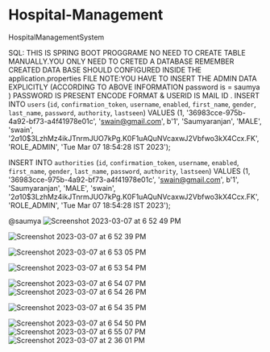 # Hospital-Management
HospitalManagementSystem

SQL:
THIS IS SPRING BOOT PROGGRAME NO NEED TO CREATE TABLE MANUALLY.YOU ONLY NEED TO CRETED A DATABASE REMEMBER CREATED  DATA BASE SHOULD CONFIGURED INSIDE THE application.properties FILE
NOTE:YOU HAVE TO INSERT THE ADMIN DATA EXPLICITLY (ACCORDING TO ABOVE INFORMATION password is = saumya ) PASSWORD IS PRESENT ENCODE FORMAT & USERID IS MAIL ID . 
INSERT INTO `users` (`id`, `confirmation_token`, `username`, `enabled`, `first_name`, `gender`, `last_name`, `password`, `authority`, `lastseen`) VALUES
(1, '36983cce-975b-4a92-bf73-a4f41978e01c', 'swain@gmail.com', b'1', 'Saumyaranjan', 'MALE', 'swain', '$2a$10$3LzhMz4ikJTnrmJUO7kPg.K0F1uAQuNVcaxwJ2Vbfwo3kX4Ccx.FK', 'ROLE_ADMIN', 'Tue Mar 07 18:54:28 IST 2023');

INSERT INTO `authorities` (`id`, `confirmation_token`, `username`, `enabled`, `first_name`, `gender`, `last_name`, `password`, `authority`, `lastseen`) VALUES
(1, '36983cce-975b-4a92-bf73-a4f41978e01c', 'swain@gmail.com', b'1', 'Saumyaranjan', 'MALE', 'swain', '$2a$10$3LzhMz4ikJTnrmJUO7kPg.K0F1uAQuNVcaxwJ2Vbfwo3kX4Ccx.FK', 'ROLE_ADMIN', 'Tue Mar 07 18:54:28 IST 2023');

@saumya
![Screenshot 2023-03-07 at 6 52 49 PM](https://user-images.githubusercontent.com/68143654/223435289-3528cfb9-8f03-4103-aa06-982d95cd6a9a.png)


![Screenshot 2023-03-07 at 6 52 39 PM](https://user-images.githubusercontent.com/68143654/223435273-9a2d5101-2355-4373-a693-b1bf19e90ce1.png)

![Screenshot 2023-03-07 at 6 53 05 PM](https://user-images.githubusercontent.com/68143654/223435331-fe8b6441-30cd-41bb-8cc9-02acdbf02480.png)

![Screenshot 2023-03-07 at 6 53 54 PM](https://user-images.githubusercontent.com/68143654/223435355-dd0b7145-fff6-4453-9833-9d281f9a0c32.png)

![Screenshot 2023-03-07 at 6 54 07 PM](https://user-images.githubusercontent.com/68143654/223435374-e2a48618-9699-4ebd-9195-aae38751161d.png)
![Screenshot 2023-03-07 at 6 54 26 PM](https://user-images.githubusercontent.com/68143654/223435400-5dd13592-b8d3-45f8-a45e-1efe93688348.png)

![Screenshot 2023-03-07 at 6 54 35 PM](https://user-images.githubusercontent.com/68143654/223435434-902f9a0e-96fd-468a-bea7-f92cdbc2a1a9.png)

![Screenshot 2023-03-07 at 6 54 50 PM](https://user-images.githubusercontent.com/68143654/223435446-9d53c31a-28ed-46eb-8a75-3b35cf1d93a6.png)
![Screenshot 2023-03-07 at 6 55 07 PM](https://user-images.githubusercontent.com/68143654/223435463-e6fc0f5b-f1c0-4e0f-98fe-0916dc285ec3.png)
![Screenshot 2023-03-07 at 2 36 01 PM](https://user-images.githubusercontent.com/68143654/223435472-55453455-71c7-41fb-949e-f9959db083e9.png)
